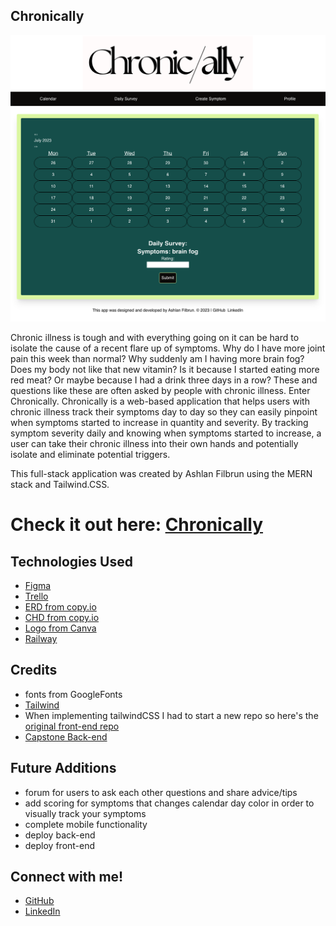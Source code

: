 ## Chronically

![Alt Text](public/capstonebrowser.png)

Chronic illness is tough and with everything going on it can be hard to isolate the cause of a recent flare up of symptoms. Why do I have more joint pain this week than normal? Why suddenly am I having more brain fog? Does my body not like that new vitamin? Is it because I started eating more red meat? Or maybe because I had a drink three days in a row? These and questions like these are often asked by people with chronic illness. Enter Chronically. Chronically is a web-based application that helps users with chronic illness track their symptoms day to day so they can easily pinpoint when symptoms started to increase in quantity and severity. By tracking symptom severity daily and knowing when symptoms started to increase, a user can take their chronic illness into their own hands and potentially isolate and eliminate potential triggers. 

This full-stack application was created by Ashlan Filbrun using the MERN stack and Tailwind.CSS.

# Check it out here: <a href=''>Chronically</a>


## Technologies Used
- <a href="https://www.figma.com/file/neUEC1MHPWGrLjGbDu3lUA/Capstone?type=design&node-id=1-2&mode=design&t=BnnstIrGcSoY36yz-0">Figma</a>
- <a href="https://trello.com/b/JjzzFnez/capstone">Trello</a>
- <a href="https://drive.google.com/file/d/1GqOy4f4zyFalv1zMB8jyjPR5BirPS7Qg/view?usp=sharing">ERD from copy.io</a>
- <a href="https://drive.google.com/file/d/1vizlZegN56fMt6UpfcvZgJ28B-BJm4FW/view">CHD from copy.io</a>
- <a href="https://www.canva.com/design/DAFp5Yktj7c/V0yuMxxvn71274M6sjm47A/edit">Logo from Canva</a>
- <a href="">Railway</a>

## Credits
- fonts from GoogleFonts
- <a href="https://tailwindcss.com/docs/installation">Tailwind</a>
- When implementing tailwindCSS I had to start a new repo so here's the <a href="https://github.com/ashfilbrun/capstone-frontend">original front-end repo</a>
- <a href="https://github.com/ashfilbrun/capstone-backend">Capstone Back-end</a>

## Future Additions 
- forum for users to ask each other questions and share advice/tips
- add scoring for symptoms that changes calendar day color in order to visually track your symptoms
- complete mobile functionality
- deploy back-end
- deploy front-end

## Connect with me!
- <a href='https://github.com/ashfilbrun'>GitHub</a>
- <a href='https://www.linkedin.com/in/ashlanfilbrun/'>LinkedIn</a>